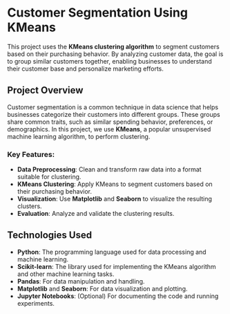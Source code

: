 # Customer Segmentation Using KMeans

This project uses the **KMeans clustering algorithm** to segment customers based on their purchasing behavior. By analyzing customer data, the goal is to group similar customers together, enabling businesses to understand their customer base and personalize marketing efforts.

## Project Overview

Customer segmentation is a common technique in data science that helps businesses categorize their customers into different groups. These groups share common traits, such as similar spending behavior, preferences, or demographics. In this project, we use **KMeans**, a popular unsupervised machine learning algorithm, to perform clustering.

### Key Features:
- **Data Preprocessing**: Clean and transform raw data into a format suitable for clustering.
- **KMeans Clustering**: Apply KMeans to segment customers based on their purchasing behavior.
- **Visualization**: Use **Matplotlib** and **Seaborn** to visualize the resulting clusters.
- **Evaluation**: Analyze and validate the clustering results.

## Technologies Used

- **Python**: The programming language used for data processing and machine learning.
- **Scikit-learn**: The library used for implementing the KMeans algorithm and other machine learning tasks.
- **Pandas**: For data manipulation and handling.
- **Matplotlib** and **Seaborn**: For data visualization and plotting.
- **Jupyter Notebooks**: (Optional) For documenting the code and running experiments.
